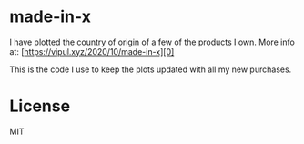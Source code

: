 # made-in-x

I have plotted the country of origin of a few of the products I own. More info
at: [https://vipul.xyz/2020/10/made-in-x][0]

This is the code I use to keep the plots updated with all my new purchases.

# License

MIT


[0]: https://vipul.xyz/2020/10/made-in-x
